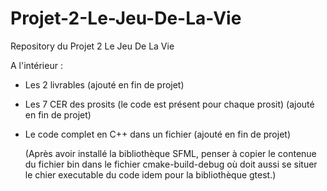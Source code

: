 # Projet-2-Le-Jeu-De-La-Vie

Repository du Projet 2 Le Jeu De La Vie

A l'intérieur :

- Les 2 livrables (ajouté en fin de projet)
- Les 7 CER des prosits (le code est présent pour chaque prosit) (ajouté en fin de projet)
- Le code complet en C++ dans un fichier (ajouté en fin de projet)

  (Après avoir installé la bibliothèque SFML, penser à copier le contenue du fichier bin dans le fichier cmake-build-debug où doit aussi se situer le chier executable du code idem pour la bibliothèque gtest.)  
